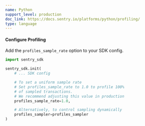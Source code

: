 ```yaml
---
name: Python
support_level: production
doc_link: https://docs.sentry.io/platforms/python/profiling/
type: language
---
```


#### Configure Profiling

Add the `profiles_sample_rate` option to your SDK config.

```python
import sentry_sdk

sentry_sdk.init(
    # ... SDK config

    # To set a uniform sample rate
    # Set profiles_sample_rate to 1.0 to profile 100%
    # of sampled transactions.
    # We recommend adjusting this value in production
    profiles_sample_rate=1.0,

    # Alternatively, to control sampling dynamically
    profiles_sampler=profiles_sampler
)
```
